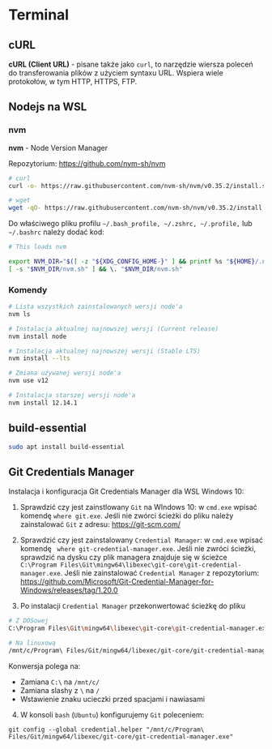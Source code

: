 # Terminal

## cURL

**cURL (Client URL)** - pisane także jako `curl`, to narzędzie wiersza poleceń do transferowania plików z użyciem syntaxu URL. Wspiera wiele protokołów, w tym HTTP, HTTPS, FTP.

## Nodejs na WSL

### nvm

**nvm** - Node Version Manager

Repozytorium: https://github.com/nvm-sh/nvm

```bash
# curl
curl -o- https://raw.githubusercontent.com/nvm-sh/nvm/v0.35.2/install.sh | bash

# wget
wget -qO- https://raw.githubusercontent.com/nvm-sh/nvm/v0.35.2/install.sh | bash
```

Do właściwego pliku profilu `~/.bash_profile, ~/.zshrc, ~/.profile,` lub `~/.bashrc` należy dodać kod:

```bash
# This loads nvm

export NVM_DIR="$([ -z "${XDG_CONFIG_HOME-}" ] && printf %s "${HOME}/.nvm" || printf %s "${XDG_CONFIG_HOME}/nvm")"
[ -s "$NVM_DIR/nvm.sh" ] && \. "$NVM_DIR/nvm.sh"
```

### Komendy

```bash
# Lista wszystkich zainstalowanych wersji node'a
nvm ls

# Instalacja aktualnej najnowszej wersji (Current release)
nvm install node

# Instalacja aktualnej najnowszej wersji (Stable LTS)
nvm install --lts

# Zmiana używanej wersji node'a
nvm use v12

# Instalacja starszej wersji node'a
nvm install 12.14.1
```

## build-essential

```bash
sudo apt install build-essential
```
## Git Credentials Manager

Instalacja i konfiguracja Git Credentials Manager dla WSL Windows 10:
1. Sprawdzić czy jest zainstlowany `Git` na WIndows 10: w `cmd.exe` wpisać komendę `where git.exe`. Jeśli nie zwórci ścieżki do pliku należy zainstalować `Git` z adresu: https://git-scm.com/

2. Sprawdzić czy jest zainstalowany `Credential Manager`: w `cmd.exe` wpisać komendę ` where git-credential-manager.exe`. Jeśli nie zwróci ścieżki, sprawdzić na dysku czy plik managera znajduje się w ścieżce `C:\Program Files\Git\mingw64\libexec\git-core\git-credential-manager.exe`. Jeśli nie zainstalować `Credential Manager` z repozytorium: https://github.com/Microsoft/Git-Credential-Manager-for-Windows/releases/tag/1.20.0

3. Po instalacji `Credential Manager` przekonwertować ścieżkę do pliku 

```bash
# Z DOSowej
C:\Program Files\Git\mingw64\libexec\git-core\git-credential-manager.exe

# Na linuxową
/mnt/c/Program\ Files/Git/mingw64/libexec/git-core/git-credential-manager.exe
```
Konwersja polega na:
- Zamiana `C:\` na `/mnt/c/`
- Zamiana slashy z `\` na `/`
- Wstawienie znaku ucieczki przed spacjami i nawiasami

4. W konsoli `bash` (`Ubuntu`) konfigurujemy `Git` poleceniem:

```
git config --global credential.helper "/mnt/c/Program\ Files/Git/mingw64/libexec/git-core/git-credential-manager.exe"
```